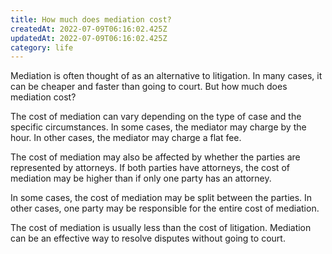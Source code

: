 ```yaml
---
title: How much does mediation cost?
createdAt: 2022-07-09T06:16:02.425Z
updatedAt: 2022-07-09T06:16:02.425Z
category: life
---
```


Mediation is often thought of as an alternative to litigation. In many cases, it can be cheaper and faster than going to court. But how much does mediation cost?

The cost of mediation can vary depending on the type of case and the specific circumstances. In some cases, the mediator may charge by the hour. In other cases, the mediator may charge a flat fee.

The cost of mediation may also be affected by whether the parties are represented by attorneys. If both parties have attorneys, the cost of mediation may be higher than if only one party has an attorney.

In some cases, the cost of mediation may be split between the parties. In other cases, one party may be responsible for the entire cost of mediation.

The cost of mediation is usually less than the cost of litigation. Mediation can be an effective way to resolve disputes without going to court.
